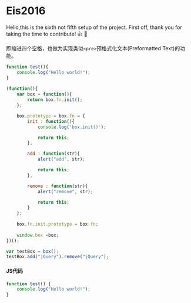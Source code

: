 # Eis2016
Hello,this is the sixth not fifth  setup of the project.
First off, thank you for taking the time to contribute! :+1: :tada: 

即缩进四个空格，也做为实现类似`<pre>`预格式化文本(Preformatted Text)的功能。
```javascript
function test(){
	console.log("Hello world!");
}
 
(function(){
    var box = function(){
        return box.fn.init();
    };

    box.prototype = box.fn = {
        init : function(){
            console.log('box.init()');

			return this;
        },

		add : function(str){
			alert("add", str);

			return this;
		},

		remove : function(str){
			alert("remove", str);

			return this;
		}
    };
    
    box.fn.init.prototype = box.fn;
    
    window.box =box;
})();

var testBox = box();
testBox.add("jQuery").remove("jQuery");
```

#### JS代码
```javascript
function test() {
	console.log("Hello world!");
}
```
